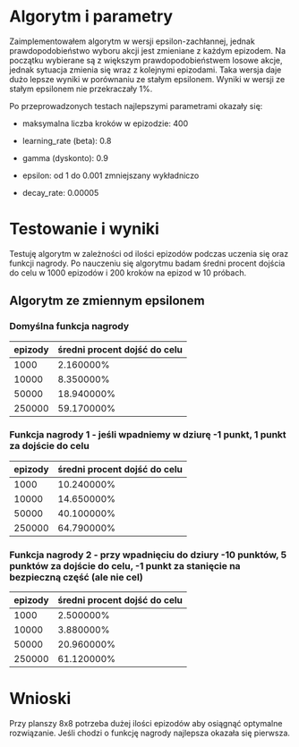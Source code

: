 # Algorytm i parametry

Zaimplementowałem algorytm w wersji epsilon-zachłannej, jednak prawdopodobieństwo wyboru akcji jest zmieniane z każdym epizodem.
Na początku wybierane są z większym prawdopodobieństwem losowe akcje, jednak sytuacja zmienia się wraz z kolejnymi epizodami.
Taka wersja daje dużo lepsze wyniki w porównaniu ze stałym epsilonem. Wyniki w wersji ze stałym epsilonem nie przekraczały 1%.

Po przeprowadzonych testach najlepszymi parametrami okazały się:

- maksymalna liczba kroków w epizodzie: 400

- learning_rate (beta): 0.8

- gamma (dyskonto): 0.9

- epsilon: od 1 do 0.001 zmniejszany wykładniczo

- decay_rate: 0.00005

# Testowanie i wyniki

Testuję algorytm w zależności od ilości epizodów podczas uczenia się oraz funkcji nagrody.
Po nauczeniu się algorytmu badam średni procent dojścia do celu w 1000 epizodów i 200 kroków na epizod w 10 próbach.

## Algorytm ze zmiennym epsilonem

### Domyślna funkcja nagrody

| epizody | średni procent dojść do celu              |
| ------- | ----------------------------------------- |
| 1000    | 2.160000%                                 |
| 10000   | 8.350000%                                 |
| 50000   | 18.940000%                                |
| 250000  | 59.170000%                                |


### Funkcja nagrody 1 - jeśli wpadniemy w dziurę -1 punkt, 1 punkt za dojście do celu

| epizody | średni procent dojść do celu              |
| ------- | ----------------------------------------- |
| 1000    | 10.240000%                                |
| 10000   | 14.650000%                                |
| 50000   | 40.100000%                                |
| 250000  | 64.790000%                                |

### Funkcja nagrody 2 - przy wpadnięciu do dziury -10 punktów, 5 punktów za dojście do celu, -1 punkt za stanięcie na bezpieczną część (ale nie cel)

| epizody | średni procent dojść do celu              |
| ------- | ----------------------------------------- |
| 1000    | 2.500000%                                 |
| 10000   | 3.880000%                                 |
| 50000   | 20.960000%                                |
| 250000  | 61.120000%                                |

# Wnioski

Przy planszy 8x8 potrzeba dużej ilości epizodów aby osiągnąć optymalne rozwiązanie.
Jeśli chodzi o funkcję nagrody najlepsza okazała się pierwsza.
